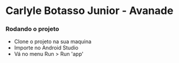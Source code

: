 # Carlyle Botasso Junior - Avanade

### Rodando o projeto

* Clone o projeto na sua maquina
* Importe no Android Studio
* Vá no menu Run > Run 'app'